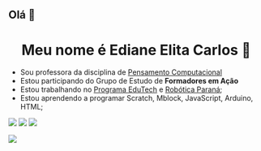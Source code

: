 
## Olá 👋 

<h1 align="center"> Meu nome é Ediane Elita Carlos 👩</h1>

- Sou professora da disciplina de [Pensamento Computacional](https://pt.wikipedia.org/wiki/Pensamento_computacional)
- Estou participando do Grupo de Estudo de **Formadores em Ação**
- Estou trabalhando no [Programa EduTech](https://www.educacao.pr.gov.br/programacao) e [Robótica Paraná](https://aluno.escoladigital.pr.gov.br/robotica);
- Estou aprendendo a programar Scratch, Mblock, JavaScript, Arduino, HTML;


[![](https://img.shields.io/badge/Scratch-4D97FF?style=for-the-badge&logo=Scratch&logoColor=white)](https://scratch.mit.edu/) [![](https://img.shields.io/badge/JavaScript-323330?style=for-the-badge&logo=javascript&logoColor=F7DF1E)](https://editor.p5js.org/) ![](https://img.shields.io/badge/Arduino_IDE-00979D?style=for-the-badge&logo=arduino&logoColor=white)

<img src="tecnologia1.jpg">
